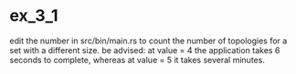 # ex_3_1
edit the number in src/bin/main.rs to count the number of topologies for a set with a different size.
be advised: at value = 4 the application takes 6 seconds to complete, whereas at value = 5 it takes several minutes.

